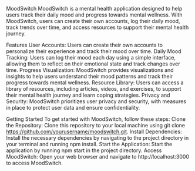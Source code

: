 MoodSwitch
MoodSwitch is a mental health application designed to help users track their daily mood and progress towards mental wellness. With MoodSwitch, users can create their own accounts, log their daily mood, track trends over time, and access resources to support their mental health journey.

Features
User Accounts: Users can create their own accounts to personalize their experience and track their mood over time.
Daily Mood Tracking: Users can log their mood each day using a simple interface, allowing them to reflect on their emotional state and track changes over time.
Progress Visualization: MoodSwitch provides visualizations and insights to help users understand their mood patterns and track their progress towards mental wellness.
Resource Library: Users can access a library of resources, including articles, videos, and exercises, to support their mental health journey and learn coping strategies.
Privacy and Security: MoodSwitch prioritizes user privacy and security, with measures in place to protect user data and ensure confidentiality.

Getting Started
To get started with MoodSwitch, follow these steps:
Clone the Repository: Clone this repository to your local machine using git clone https://github.com/yourusername/moodswitch.git.
Install Dependencies: Install the necessary dependencies by navigating to the project directory in your terminal and running npm install.
Start the Application: Start the application by running npm start in the project directory.
Access MoodSwitch: Open your web browser and navigate to http://localhost:3000 to access MoodSwitch.
